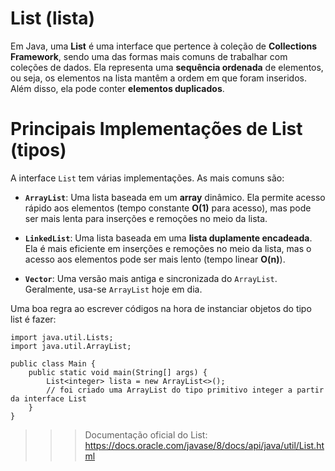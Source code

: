 # List (lista)
Em Java, uma **List** é uma interface que pertence à coleção de **Collections Framework**, sendo uma das formas mais comuns de trabalhar com coleções de dados. Ela representa uma **sequência ordenada** de elementos, ou seja, os elementos na lista mantêm a ordem em que foram inseridos. Além disso, ela pode conter **elementos duplicados**.

# Principais Implementações de List (tipos)

A interface `List` tem várias implementações. As mais comuns são:

- **`ArrayList`**: Uma lista baseada em um **array** dinâmico. Ela permite acesso rápido aos elementos (tempo constante **O(1)** para acesso), mas pode ser mais lenta para inserções e remoções no meio da lista.
    
- **`LinkedList`**: Uma lista baseada em uma **lista duplamente encadeada**. Ela é mais eficiente em inserções e remoções no meio da lista, mas o acesso aos elementos pode ser mais lento (tempo linear **O(n)**).
    
- **`Vector`**: Uma versão mais antiga e sincronizada do `ArrayList`. Geralmente, usa-se `ArrayList` hoje em dia.

Uma boa regra ao escrever códigos na hora de instanciar objetos do tipo list é fazer:

```
import java.util.Lists;
import java.util.ArrayList;

public class Main {
	public static void main(String[] args) {
		List<integer> lista = new ArrayList<>();
		// foi criado uma ArrayList do tipo primitivo integer a partir da interface List
	}
}
```

>>> Documentação oficial do List: https://docs.oracle.com/javase/8/docs/api/java/util/List.html
